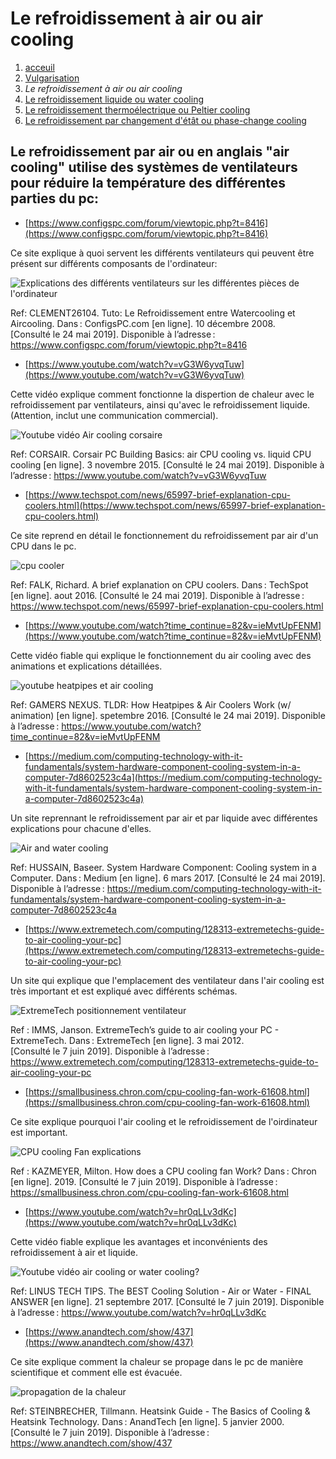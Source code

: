 <h1> Le refroidissement à air ou air cooling </h1>

1. [acceuil](index.md)
1. [Vulgarisation](vulgarisation.md)
1. *Le refroidissement à air ou air cooling*
1. [Le refroidissement liquide ou water cooling](watercooling.md)
1. [Le refroidissement thermoélectrique ou Peltier cooling](peltiercooling.md)
1. [Le refroidissement par changement d'étât ou phase-change cooling](phasechangecooling.md)


<h2>Le refroidissement par air ou en anglais "air cooling" utilise des systèmes de ventilateurs pour réduire la température des différentes parties du pc:</h2>

- [https://www.configspc.com/forum/viewtopic.php?t=8416](https://www.configspc.com/forum/viewtopic.php?t=8416)

Ce site explique à quoi servent les différents ventilateurs qui peuvent être présent sur différents composants de l'ordinateur:
                                                                                                                      
![Explications des différents ventilateurs sur les différentes pièces de l'ordinateur](/image/tutoaircooling.png)

Ref: CLEMENT26104. Tuto: Le Refroidissement entre Watercooling et Aircooling. Dans : ConfigsPC.com [en ligne]. 10 décembre 2008. [Consulté le 24 mai 2019]. Disponible à l’adresse : https://www.configspc.com/forum/viewtopic.php?t=8416



- [https://www.youtube.com/watch?v=vG3W6yvqTuw](https://www.youtube.com/watch?v=vG3W6yvqTuw)

Cette vidéo explique comment fonctionne la dispertion de chaleur avec le refroidissement par ventilateurs, ainsi qu'avec le refroidissement liquide. (Attention, inclut une communication commercial).

![Youtube vidéo Air cooling corsaire](/image/ytcorsair.png)

Ref: CORSAIR. Corsair PC Building Basics: air CPU cooling vs. liquid CPU cooling [en ligne]. 3 novembre 2015. [Consulté le 24 mai 2019]. Disponible à l’adresse : https://www.youtube.com/watch?v=vG3W6yvqTuw




- [https://www.techspot.com/news/65997-brief-explanation-cpu-coolers.html](https://www.techspot.com/news/65997-brief-explanation-cpu-coolers.html)

Ce site reprend en détail le fonctionnement du refroidissement par air d'un CPU dans le pc.

![cpu cooler](/image/techspotaircl.jpg)

Ref: FALK, Richard. A brief explanation on CPU coolers. Dans : TechSpot [en ligne]. aout 2016. [Consulté le 24 mai 2019]. Disponible à l’adresse : https://www.techspot.com/news/65997-brief-explanation-cpu-coolers.html




- [https://www.youtube.com/watch?time_continue=82&v=ieMvtUpFENM](https://www.youtube.com/watch?time_continue=82&v=ieMvtUpFENM)

Cette vidéo fiable qui explique le fonctionnement du air cooling avec des animations et explications détaillées.

![youtube heatpipes et air cooling](/image/ytheatpipes.png)

Ref: GAMERS NEXUS. TLDR: How Heatpipes & Air Coolers Work (w/ animation) [en ligne]. spetembre 2016. [Consulté le 24 mai 2019]. Disponible à l’adresse : https://www.youtube.com/watch?time_continue=82&v=ieMvtUpFENM




- [https://medium.com/computing-technology-with-it-fundamentals/system-hardware-component-cooling-system-in-a-computer-7d8602523c4a](https://medium.com/computing-technology-with-it-fundamentals/system-hardware-component-cooling-system-in-a-computer-7d8602523c4a)

Un site reprennant le refroidissement par air et par liquide avec différentes explications pour chacune d'elles.

![Air and water cooling](/image/coolingsystemehussain.png)

Ref: HUSSAIN, Baseer. System Hardware Component: Cooling system in a Computer. Dans : Medium [en ligne]. 6 mars 2017. [Consulté le 24 mai 2019]. Disponible à l’adresse : https://medium.com/computing-technology-with-it-fundamentals/system-hardware-component-cooling-system-in-a-computer-7d8602523c4a




- [https://www.extremetech.com/computing/128313-extremetechs-guide-to-air-cooling-your-pc](https://www.extremetech.com/computing/128313-extremetechs-guide-to-air-cooling-your-pc)

Un site qui explique que l'emplacement des ventilateur dans l'air cooling est très important et est expliqué avec différents schémas.

![ExtremeTech positionnement ventilateur](/image/exttechaircl.png)

Ref : IMMS, Janson. ExtremeTech’s guide to air cooling your PC - ExtremeTech. Dans : ExtremeTech [en ligne]. 3 mai 2012. [Consulté le 7 juin 2019]. Disponible à l’adresse : https://www.extremetech.com/computing/128313-extremetechs-guide-to-air-cooling-your-pc




- [https://smallbusiness.chron.com/cpu-cooling-fan-work-61608.html](https://smallbusiness.chron.com/cpu-cooling-fan-work-61608.html)

Ce site explique pourquoi l'air cooling et le refroidissement de l'oirdinateur est important.

![CPU cooling Fan explications](/image/cpucoolingfan.png)

Ref : KAZMEYER, Milton. How does a CPU cooling fan Work? Dans : Chron [en ligne]. 2019. [Consulté le 7 juin 2019]. Disponible à l’adresse : https://smallbusiness.chron.com/cpu-cooling-fan-work-61608.html




- [https://www.youtube.com/watch?v=hr0qLLv3dKc](https://www.youtube.com/watch?v=hr0qLLv3dKc)

Cette vidéo fiable explique les avantages et inconvénients des refroidissement à air et liquide.

![Youtube vidéo air cooling or water cooling?](/image/ytcollingsl.png)

Ref: LINUS TECH TIPS. The BEST Cooling Solution - Air or Water - FINAL ANSWER [en ligne]. 21 septembre 2017. [Consulté le 7 juin 2019]. Disponible à l’adresse : https://www.youtube.com/watch?v=hr0qLLv3dKc




- [https://www.anandtech.com/show/437](https://www.anandtech.com/show/437)

Ce site explique comment la chaleur se propage dans le pc de manière scientifique et comment elle est évacuée.

![propagation de la chaleur](/image/hotaircooling.png)

Ref: STEINBRECHER, Tillmann. Heatsink Guide - The Basics of Cooling & Heatsink Technology. Dans : AnandTech [en ligne]. 5 janvier 2000. [Consulté le 7 juin 2019]. Disponible à l’adresse : https://www.anandtech.com/show/437
